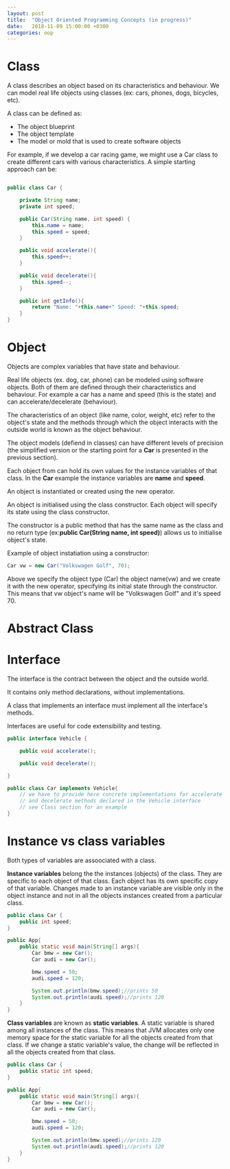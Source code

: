 ```yaml
---
layout: post
title:  "Object Oriented Programming Concepts (in progress)"
date:   2018-11-09 15:00:00 +0300
categories: oop
---
```


# Class

A class describes an object based on its characteristics and behaviour. We can model real life objects using classes (ex: cars, phones, dogs, bicycles, etc).

A class can be defined as:
- The object blueprint
- The object template
- The model or mold that is used to create software objects

For example, if we develop a car racing game, we might use a Car class to create different cars with various characteristics. A simple starting approach can be:

```java

public class Car {

    private String name;
    private int speed;

    public Car(String name, int speed) {
        this.name = name;
        this.speed = speed;
    }

    public void accelerate(){
        this.speed++;
    }

    public void decelerate(){
        this.speed--;
    }

    public int getInfo(){
        return "Name: "+this.name+" Speed: "+this.speed;
    }
}

```

# Object

Objects are complex variables that have state and behaviour.

Real life objects (ex. dog, car, phone) can be modeled using software objects. Both of them are defined through their characteristics and behaviour. For example a car has a name and speed (this is the state) and can accelerate/decelerate (behaviour). 

The characteristics of an object (like name, color, weight, etc) refer to the object's state and the methods through which the object interacts with the outside world is known as the object behaviour.

The object models (defiend in classes) can have different levels of precision (the simplified version or the starting point for a __Car__ is presented in the previous section). 

Each object from can hold its own values for the instance variables of that class. In the __Car__ example the instance variables are __name__ and __speed__.

An object is instantiated or created using the new operator. 

An object is initialised using the class constructor. Each object will specify its state using the class constructor.

The constructor is a public method that has the same name as the class and no return type (ex:__public Car(String name, int speed)__)
allows us to initialise object's state.  

Example of object instatiation using a constructor:

```java
Car vw = new Car("Volkswagen Golf", 70);
```

Above we specify the object type (Car) the object name(vw) and we create it with the new operator, specifying its initial state through the constructor. This means that vw object's name will be "Volkswagen Golf" and it's speed 70.

# Abstract Class

# Interface

The interface is the contract between the object and the outside world.

It contains only method declarations, without implementations.

A class that implements an interface must implement all the interface's methods.

Interfaces are useful for code extensibility and testing. 

```java
public interface Vehicle {

    public void accelerate();

    public void decelerate();

}

public class Car implements Vehicle{
    // we have to provide here concrete implementations for accelerate 
    // and decelerate methods declared in the Vehicle interface 
    // see Class section for an example
}
```


# Instance vs class variables

Both types of variables are assoociated with a class. 

__Instance variables__ belong the the instances (objects) of the class. They are specific to each object of that class. Each object has its own specific copy of that variable. Changes made to an instance variable are visible only in the object instance and not in all the objects instances created from a particular class.

```java
public class Car {
    public int speed;
}

public App{
    public static void main(String[] args){
        Car bmw = new Car();
        Car audi = new Car();

        bmw.speed = 50;
        audi.speed = 120;

        System.out.println(bmw.speed);//prints 50
        System.out.println(audi.speed);//prints 120
    }
}
```

__Class variables__ are known as __static variables__. A static variable is shared among all instances of the class. This means that JVM allocates only one memory space for the static variable for all the objects created from that class. If we change a static variable's value, the change will be reflected in all the objects created from that class. 

```java
public class Car {
    public static int speed;
}

public App{
    public static void main(String[] args){
        Car bmw = new Car();
        Car audi = new Car();

        bmw.speed = 50;
        audi.speed = 120;

        System.out.println(bmw.speed);//prints 120
        System.out.println(audi.speed);//prints 120
    }
}
```